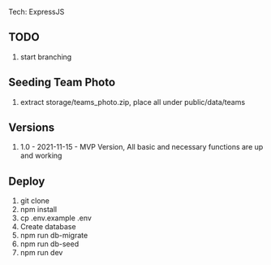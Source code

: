 Tech: ExpressJS

## TODO
1. start branching

## Seeding Team Photo
1. extract storage/teams_photo.zip, place all under public/data/teams

## Versions
1. 1.0 - 2021-11-15 - MVP Version, All basic and necessary functions are up and working

## Deploy
1. git clone
2. npm install
3. cp .env.example .env
4. Create database
4. npm run db-migrate
5. npm run db-seed
6. npm run dev